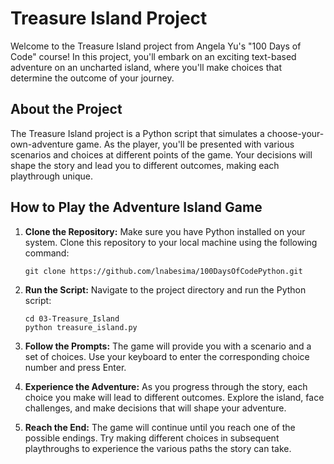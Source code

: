 # Treasure Island Project

Welcome to the Treasure Island project from Angela Yu's "100 Days of Code" course! In this project, you'll embark on an exciting text-based adventure on an uncharted island, where you'll make choices that determine the outcome of your journey.

## About the Project

The Treasure Island project is a Python script that simulates a choose-your-own-adventure game. As the player, you'll be presented with various scenarios and choices at different points of the game. Your decisions will shape the story and lead you to different outcomes, making each playthrough unique.

## How to Play the Adventure Island Game

1. **Clone the Repository:** Make sure you have Python installed on your system. Clone this repository to your local machine using the following command:

   ```
   git clone https://github.com/lnabesima/100DaysOfCodePython.git
   ```

2. **Run the Script:** Navigate to the project directory and run the Python script:

   ```
   cd 03-Treasure_Island
   python treasure_island.py
   ```

3. **Follow the Prompts:** The game will provide you with a scenario and a set of choices. Use your keyboard to enter the corresponding choice number and press Enter.

4. **Experience the Adventure:** As you progress through the story, each choice you make will lead to different outcomes. Explore the island, face challenges, and make decisions that will shape your adventure.

5. **Reach the End:** The game will continue until you reach one of the possible endings. Try making different choices in subsequent playthroughs to experience the various paths the story can take.


